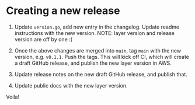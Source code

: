 # Creating a new release

1. Update `version.go`, add new entry in the changelog. Update readme instructions with the new version. NOTE: layer version and release version are off by one :(

2. Once the above changes are merged into `main`, tag `main` with the new version, e.g. `v0.1.1`. Push the tags. This will kick off CI, which will create a draft GitHub release, and publish the new layer version in AWS.

3. Update release notes on the new draft GitHub release, and publish that.

4. Update public docs with the new layer version.

Voila!
